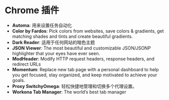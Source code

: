 # Chrome 插件

- **Automa**: 用来设置任务自动化
- **Color by Fardos**: Pick colors from websites, save colors & gradients, get matching shades and tints and create beautiful gradients.
- **Dark Reader**: 适用于任何网站的暗色主题
- **JSON Viewer**: The most beautiful and customizable JSON/JSONP highlighter that your eyes have ever seen. 
- **ModHeader**: Modify HTTP request headers, response headers, and redirect URLs
- **Momentum**: Replace new tab page with a personal dashboard to help you get focused, stay organized, and keep motivated to achieve your goals.
- **Proxy SwitchyOmega**: 轻松快捷地管理和切换多个代理设置。
- **Workona Tab Manager**: The world’s best tab manager
